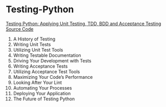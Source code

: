 # Testing-Python
[Testing Python: Applying Unit Testing, TDD, BDD and Acceptance Testing Source Code](http://www.wiley.com/WileyCDA/WileyTitle/productCd-1118901223.html)

1.  A History of Testing
2.  Writing Unit Tests
3.  Utilizing Unit Test Tools
4.  Writing Testable Documentation
5.  Driving Your Development with Tests
6.  Writing Acceptance Tests
7.  Utilizing Acceptance Test Tools
8.  Maximizing Your Code’s Performance
9.  Looking After Your Lint
10. Automating Your Processes
11. Deploying Your Application
12. The Future of Testing Python
